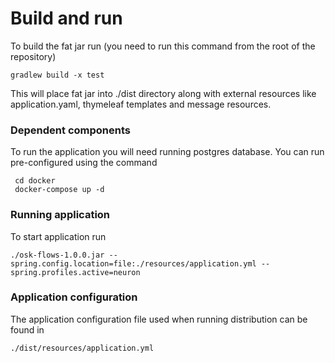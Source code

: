 # Build and run
To build the fat jar run (you need to run this command from the root of the repository)

`gradlew build -x test`

This will place fat jar into ./dist directory along with external resources like application.yaml, thymeleaf templates and message resources.

### Dependent components
To run the application you will need running postgres database. You can run pre-configured using the command

     cd docker
     docker-compose up -d
 

### Running application
To start application run
   
    ./osk-flows-1.0.0.jar --spring.config.location=file:./resources/application.yml --spring.profiles.active=neuron
    
### Application configuration
The application configuration file used when running distribution can be found in 
     
    ./dist/resources/application.yml